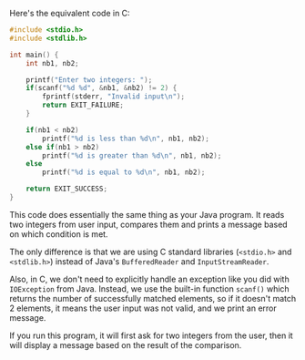 Here's the equivalent code in C:

```c
#include <stdio.h>
#include <stdlib.h>

int main() {
    int nb1, nb2;

    printf("Enter two integers: ");
    if(scanf("%d %d", &nb1, &nb2) != 2) {
        fprintf(stderr, "Invalid input\n");
        return EXIT_FAILURE;
    }

    if(nb1 < nb2)
        printf("%d is less than %d\n", nb1, nb2);
    else if(nb1 > nb2)
        printf("%d is greater than %d\n", nb1, nb2);
    else
        printf("%d is equal to %d\n", nb1, nb2);

    return EXIT_SUCCESS;
}
```

This code does essentially the same thing as your Java program. It reads two integers from user input, compares them and prints a message based on which condition is met.

The only difference is that we are using C standard libraries (`<stdio.h>` and `<stdlib.h>`) instead of Java's `BufferedReader` and `InputStreamReader`. 

Also, in C, we don't need to explicitly handle an exception like you did with `IOException` from Java. Instead, we use the built-in function `scanf()` which returns the number of successfully matched elements, so if it doesn't match 2 elements, it means the user input was not valid, and we print an error message.

If you run this program, it will first ask for two integers from the user, then it will display a message based on the result of the comparison.
